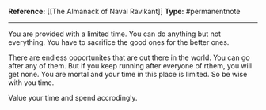 
**Reference:** [[The Almanack of Naval Ravikant]]
**Type:** #permanentnote 


----

You are provided with a limited time.  You can do anything but not everything. You have to sacrifice the good ones for the better ones. 

There are endless opportunites that are out there in the world. You can go after any of them. But if you keep running after everyone of rthem, you will get none. You are mortal and your time in this place is limited. So be wise with you time. 

Value your time and spend accrodingly.